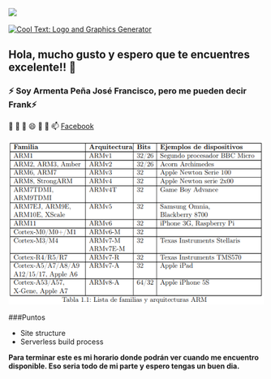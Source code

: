 
![](https://images.cooltext.com/5473675.gif)

<a href="http://cooltext.com" target="_top"><img src="https://cooltext.com/images/ct_pixel.gif" width="80" height="15" alt="Cool Text: Logo and Graphics Generator" border="0" /></a>

## Hola, mucho gusto y espero que te encuentres excelente!! 👋
### ⚡ Soy **Armenta Peña José Francisco**, pero me pueden decir Frank⚡
🔭
🤔
🌱 
😄 
👯
💬
📫 
[Facebook](https://www.facebook.com/pepelynk/)


![](https://github.com/Armenta99/Imagenes/blob/master/Len_Int/Cap1y2/1.PNG)


###Puntos
- Site structure
- Serverless build process


**Para terminar este es mi horario donde podrán ver cuando me encuentro disponible. Eso seria todo de mi parte y espero tengas un buen dia.**
